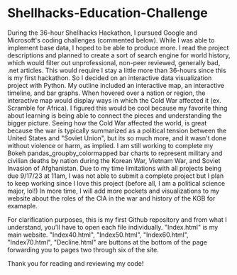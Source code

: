 # Shellhacks-Education-Challenge 
During the 36-hour Shellhacks Hackathon, I pursued Google and Microsoft's coding challenges (commented below). While I was able to implement base data, I hoped to be able to produce more. I read the project descriptions and planned to create a sort of search engine for world history, which would filter out unprofessional, non-peer reviewed, generally bad, .net articles. This would require I stay a little more than 36-hours since this is my first hackathon. So I decided on an interactive data visualization project with Python. My outline included an interactive map, an interactive timeline, and bar graphs. When hovered over a nation or region, the interactive map would display ways in which the Cold War affected it (ex. Scramble for Africa). I figured this would be cool because my favorite thing about learning is being able to connect the pieces and understanding the bigger picture. Seeing how the Cold War affected the world, is great because the war is typically summarized as a political tension between the United States and "Soviet Union", but its so much more, and it wasn't done without violence or harm, as implied. I am still working to complete my Bokeh pandas_groupby_colormapped bar charts to represent military and civilian deaths by nation during the Korean War, Vietnam War, and Soviet Invasion of Afghanistan. Due to my time limitations with all projects being due 9/17/23 at 11am, I was not able to submit a complete project but I plan to keep working since I love this project (before all, I am a political science major, lol!) In more time, I will add more pockets and visualizations to my website about the roles of the CIA in the war and history of the KGB for examaple.  

For clarification purposes, this is my first Github repository and from what I understand, you'll have to open each file individually. "Index.html" is my main website. "Index40.html", "Index50.html", "Index60.html", "Index70.html", "Decline.html" are buttons at the bottom of the page forwarding you to pages two through six of the site.

Thank you for reading and reviewing my code!

<!--Google's mission is to organize the world's information and make it universally accessible and useful. With that mission in mind, implement any educational tool that helps organize information about a topic of your choice, making it accessible and useful to any specific demographic. This can be a website, an app, an API, or a medium of your choice that educates people on a topic.
    **Microsoft**
    **Mixed Reality Challenge**
    Use mixed reality to build something you wish you would have learned in high school.
--->
    

  
